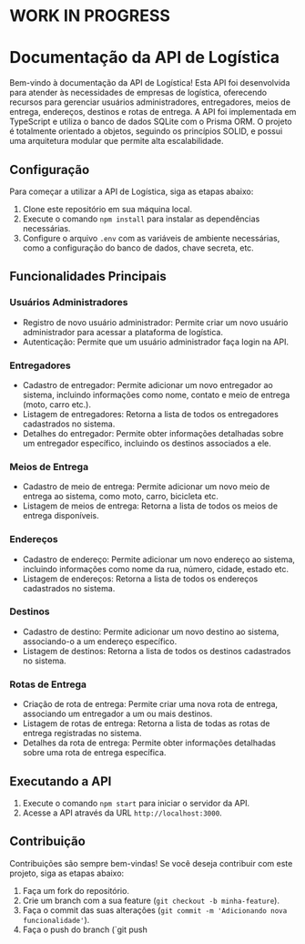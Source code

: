 # WORK IN PROGRESS
# Documentação da API de Logística

Bem-vindo à documentação da API de Logística! Esta API foi desenvolvida para atender às necessidades de empresas de logística, oferecendo recursos para gerenciar usuários administradores, entregadores, meios de entrega, endereços, destinos e rotas de entrega. A API foi implementada em TypeScript e utiliza o banco de dados SQLite com o Prisma ORM. O projeto é totalmente orientado a objetos, seguindo os princípios SOLID, e possui uma arquitetura modular que permite alta escalabilidade.

## Configuração

Para começar a utilizar a API de Logística, siga as etapas abaixo:

1. Clone este repositório em sua máquina local.
2. Execute o comando `npm install` para instalar as dependências necessárias.
3. Configure o arquivo `.env` com as variáveis de ambiente necessárias, como a configuração do banco de dados, chave secreta, etc.

## Funcionalidades Principais

### Usuários Administradores

- Registro de novo usuário administrador: Permite criar um novo usuário administrador para acessar a plataforma de logística.
- Autenticação: Permite que um usuário administrador faça login na API.

### Entregadores

- Cadastro de entregador: Permite adicionar um novo entregador ao sistema, incluindo informações como nome, contato e meio de entrega (moto, carro etc.).
- Listagem de entregadores: Retorna a lista de todos os entregadores cadastrados no sistema.
- Detalhes do entregador: Permite obter informações detalhadas sobre um entregador específico, incluindo os destinos associados a ele.

### Meios de Entrega

- Cadastro de meio de entrega: Permite adicionar um novo meio de entrega ao sistema, como moto, carro, bicicleta etc.
- Listagem de meios de entrega: Retorna a lista de todos os meios de entrega disponíveis.

### Endereços

- Cadastro de endereço: Permite adicionar um novo endereço ao sistema, incluindo informações como nome da rua, número, cidade, estado etc.
- Listagem de endereços: Retorna a lista de todos os endereços cadastrados no sistema.

### Destinos

- Cadastro de destino: Permite adicionar um novo destino ao sistema, associando-o a um endereço específico.
- Listagem de destinos: Retorna a lista de todos os destinos cadastrados no sistema.

### Rotas de Entrega

- Criação de rota de entrega: Permite criar uma nova rota de entrega, associando um entregador a um ou mais destinos.
- Listagem de rotas de entrega: Retorna a lista de todas as rotas de entrega registradas no sistema.
- Detalhes da rota de entrega: Permite obter informações detalhadas sobre uma rota de entrega específica.

## Executando a API

1. Execute o comando `npm start` para iniciar o servidor da API.
2. Acesse a API através da URL `http://localhost:3000`.

## Contribuição

Contribuições são sempre bem-vindas! Se você deseja contribuir com este projeto, siga as etapas abaixo:

1. Faça um fork do repositório.
2. Crie um branch com a sua feature (`git checkout -b minha-feature`).
3. Faça o commit das suas alterações (`git commit -m 'Adicionando nova funcionalidade'`).
4. Faça o push do branch (`git push
